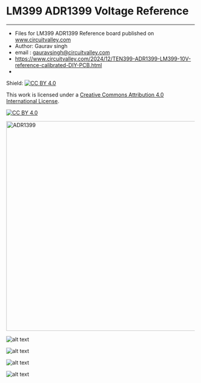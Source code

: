 # LM399 ADR1399 Voltage Reference
------------

 * Files for LM399 ADR1399 Reference board published on www.circuitvalley.com
 * Author: Gaurav singh
 * email : gauravsingh@circuitvalley.com
 * https://www.circuitvalley.com/2024/12/TEN399-ADR1399-LM399-10V-reference-calibrated-DIY-PCB.html
 * 
Shield: [![CC BY 4.0][cc-by-shield]][cc-by]

This work is licensed under a [Creative Commons Attribution 4.0 International
License][cc-by].

[![CC BY 4.0][cc-by-image]][cc-by]

[cc-by]: http://creativecommons.org/licenses/by/4.0/
[cc-by-image]: https://i.creativecommons.org/l/by/4.0/88x31.png
[cc-by-shield]: https://img.shields.io/badge/License-CC%20BY%204.0-lightgrey.svg

 <a href="https://www.youtube.com/watch?v=Ty0r_sLv-CI">
<img src="https://raw.githubusercontent.com/circuitvalley/LM399_Voltage_reference/refs/heads/master/Third_Version_V2V1/Images/ADR1399_LM399_Rererence_DIY_opensource_pcb%20(VID).jpeg" alt="ADR1399" width="830" height="560">
</a>


![alt text](https://raw.githubusercontent.com/circuitvalley/LM399_Voltage_reference/refs/heads/master/Third_Version_V2V1/Images/ADR1399_LM399_Rererence_DIY_opensource_pcb%20(8).JPG)

![alt text](https://raw.githubusercontent.com/circuitvalley/LM399_Voltage_reference/refs/heads/master/Third_Version_V2V1/Images/ADR1399_LM399_Rererence_DIY_opensource_pcb%20(15).JPG)

![alt text](https://raw.githubusercontent.com/circuitvalley/LM399_Voltage_reference/refs/heads/master/Third_Version_V2V1/Images/ADR1399_LM399_Rererence_DIY_opensource_pcb%20(12).JPG)

![alt text](https://raw.githubusercontent.com/circuitvalley/LM399_Voltage_reference/refs/heads/master/Third_Version_V2V1/Images/ADR1399_LM399_Rererence_DIY_opensource_pcb%20(1).JPG)


